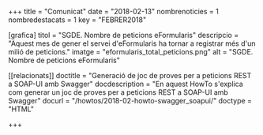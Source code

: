 +++
title           = "Comunicat"
date	 	  	    = "2018-02-13"
nombrenoticies  = 1
nombredestacats = 1
key 		  	    = "FEBRER2018"

[grafica]
titol      = "SGDE. Nombre de peticions eFormularis"
descripcio = "Aquest mes de gener el servei d'eFormularis ha tornar a registrar més d'un milió de peticions."
imatge     = "eformularis_total_peticions.png"
alt        = "SGDE. Nombre de peticions eFormularis"

[[relacionats]]
doctitle          = "Generació de joc de proves per a peticions REST a SOAP-UI amb Swagger"
docdescription    = "En aquest HowTo s'explica com generar un joc de proves per a peticions REST a SOAP-UI amb Swagger"
docurl            = "/howtos/2018-02-howto-swagger_soapui/"
doctype           = "HTML"

+++
